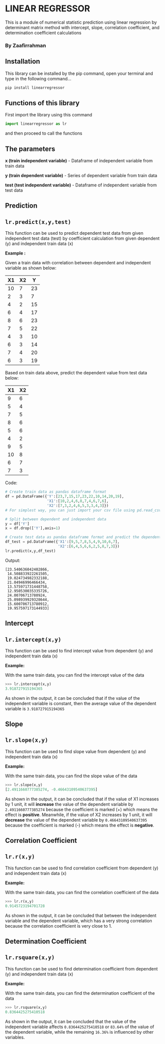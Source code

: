 # **LINEAR REGRESSOR**
This is a module of numerical statistic prediction using linear regression by determinant matrix method with intercept, slope, correlation coefficient, and determination coefficient calculations
### **By Zaafirrahman**


## **Installation**

This library can be installed by the pip command, open your terminal and type in the following command...

```python
pip install linearregressor
```

## **Functions of this library**

First import the library using this command 
```python
import linearregressor as lr
```
 and then proceed to call the functions
 
 
## **The parameters**

**x (train independent variable)** - Dataframe of independent variable from train data

**y (train dependent variable)** - Series of dependent variable from train data

**test (test independent variable)** - Dataframe of independent variable from test data


## Prediction

## `lr.predict(x,y,test)`

This function can be used to predict dependent test data from given independent test data (test) by coefficient calculation from given dependent (y) and independent train data (x)

**Example :**

Given a train data with correlation between dependent and independent variable as shown below:

| X1   | X2   | Y    |
| ---- | ---- | ---- |
| 10   | 7    | 23   |
| 2    | 3    | 7    |
| 4    | 2    | 15   |
| 6    | 4    | 17   |
| 8    | 6    | 23   |
| 7    | 5    | 22   |
| 4    | 3    | 10   |
| 6    | 3    | 14   |
| 7    | 4    | 20   |
| 6    | 3    | 19   |

Based on train data above, predict the dependent value from test data below:

| X1   | X2   |
| ---- | ---- |
| 9    | 6    |
| 5    | 4    |
| 7    | 5    |
| 8    | 6    |
| 5    | 6    |
| 4    | 2    |
| 9    | 5    |
| 10   | 8    |
| 6    | 7    |
| 7    | 3    |

Code:
```python
# Create train data as pandas dataframe format
df = pd.DataFrame({'Y':[23,7,15,17,23,22,10,14,20,19],
                   'X1':[10,2,4,6,8,7,4,6,7,6],
                   'X2':[7,3,2,4,6,5,3,3,4,3]})
# For simplest way, you can just import your csv file using pd.read_csv() function

# Split between dependent and independent data
y = df['Y']
x = df.drop(['Y'],axis=1)

# Create test data as pandas dataframe format and predict the dependent value
df_test = pd.DataFrame({'X1':[9,5,7,8,5,4,9,10,6,7],
                        'X2':[6,4,5,6,6,2,5,8,7,3]})
lr.predict(x,y,df_test)
```
Output:
```
[23.540636042402866,
 14.508833922261505,
 19.024734982332188,
 21.04946996466434,
 13.575971731448758,
 12.950530035335726,
 24.00706713780924,
 25.098939929328644,
 15.600706713780912,
 19.957597173144933]
```

## Intercept

## `lr.intercept(x,y)`

This function can be used to find intercept value from dependent (y) and independent train data (x)

**Example:**

With the same train data, you can find the intercept value of the data

```python
>>> lr.intercept(x,y)
3.918727915194365
```
As shown in the output, it can be concluded that if the value of the independent variable is constant, then the average value of the dependent variable is `3.918727915194365`


## Slope

## `lr.slope(x,y)`

This function can be used to find slope value from dependent (y) and independent train data (x)

**Example:**

With the same train data, you can find the slope value of the data

```python
>>> lr.slope(x,y)
[2.4911660777385274, -0.46643109540637395]
```
As shown in the output, it can be concluded that if the value of X1 increases by 1 unit, it will **increase** the value of the dependent variable by `2.4911660777385274` because the coefficient is marked (+) which means the effect is **positive**.
Meanwhile, if the value of X2 increases by 1 unit, it will **decrease** the value of the dependent variable by `0.46643109540637395` because the coefficient is marked (-) which means the effect is **negative**.


## Correlation Coefficient

## `lr.r(x,y)`

This function can be used to find correlation coefficient from dependent (y) and independent train data (x)

**Example:**

With the same train data, you can find the correlation coefficient of the data

```python
>>> lr.r(x,y)
0.9145723194701728
```
As shown in the output, it can be concluded that between the independent variable and the dependent variable, which has a very strong correlation because the correlation coefficient is very close to 1.


## Determination Coefficient

## `lr.rsquare(x,y)`

This function can be used to find determination coefficient from dependent (y) and independent train data (x)

**Example:**

With the same train data, you can find the determination coefficient of the data

```python
>>> lr.rsquare(x,y)
0.8364425275410518
```
As shown in the output, it can be concluded that the value of the independent variable affects `0.8364425275410518` or `83.64%` of the value of the dependent variable, while the remaining `16.36%` is influenced by other variables.
